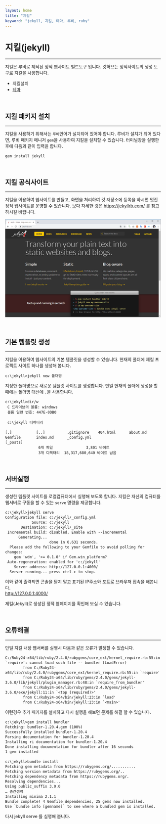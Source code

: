 ```yaml
---
layout: home
title: "지킬"
keyword: "jekyll, 지킬, 테마, 루비, ruby"
---
```


# 지킬(jekyll)
---
지킬은 루비로 제작된 정적 웹사이트 빌드도구 입니다. 깃허브는 정적사이트의 생성 도구로 지킬을 사용합니다. 

* 지킬설치
* [테마](theme)

<br>

## 지킬 패키지 설치
---
지킬을 사용하기 위해서는 `루비`언어가 설치되어 있어야 합니다. 루비가 설치가 되어 있다면, 루비 패키지 메니저 `gem`을 사용하여 지킬을 설치할 수 있습니다. 터미널창을 실행한 후에 다음과 같이 입력을 합니다.

```
gem install jekyll
```

<br>

## 지킬 공식사이트
---
지킬을 이용하여 웹사이트를 만들고, 화면을 처리하여 깃 저장소에 등록을 하시면 멋진 정적 웹사이트를 운영할 수 있습니다. 
보다 자세한 것은 https://jekyllrb.com/ 를 참고하시길 바랍니다. 

![지킬_공식사이트](./img/jekyll_00.png)

<br>

## 기본 템플릿 생성
---
지킬을 이용하여 웹사이트의 기본 템플릿을 생성할 수 있습니다. 현재의 폴더에 제킬 프로젝트 사이트 하나를 생성해 봅니다.

```
c:\jekyll>jekyll new 폴더명
```

지정한 폴더명으로 새로운 템플릿 사이트를 생성합니다. 만일 현재의 폴더에 생성을 할때에는 폴더명 대신에 `.`을 사용합니다.

```
c:\jekyll>dir/w
 C 드라이브의 볼륨: windows
 볼륨 일련 번호: 447E-0DB0

 c:\jekyll 디렉터리

[.]           [..]          .gitignore    404.html      about.md      Gemfile       index.md      _config.yml
[_posts]
               6개 파일               3,801 바이트
               3개 디렉터리  18,317,680,640 바이트 남음
```

<br>

## 서버실행
---
생성한 템플릿 사이트를 로컬컴퓨터에서 실행해 보도록 합니다. 지킬은 자신의 컴퓨터를 웹서버로 구동을 할 수 있는 `serve` 명령을 제공합니다.

```
c:\jekyll>jekyll serve
Configuration file: c:/jekyll/_config.yml
            Source: c:/jekyll
       Destination: c:/jekyll/_site
 Incremental build: disabled. Enable with --incremental
      Generating...
                    done in 0.631 seconds.
  Please add the following to your Gemfile to avoid polling for changes:
    gem 'wdm', '>= 0.1.0' if Gem.win_platform?
 Auto-regeneration: enabled for 'c:/jekyll'
    Server address: http://127.0.0.1:4000/
  Server running... press ctrl-c to stop.
```

이와 같이 출력되면 콘솔을 닫지 말고 표기된 IP주소와 포트로 브라우저 접속을 해봅니다.  
http://127.0.0.1:4000/

제킬(Jekyll)로 생성된 정적 웹페이지를 확인해 보실 수 있습니다. 

<br>

## 오류해결
---
만일 지킬 내장 웹서버를 실행시 다음과 같은 오류가 발생할 수 있습니다.

```
C:/Ruby24-x64/lib/ruby/2.4.0/rubygems/core_ext/kernel_require.rb:55:in `require': cannot load such file -- bundler (LoadError)
        from C:/Ruby24-x64/lib/ruby/2.4.0/rubygems/core_ext/kernel_require.rb:55:in `require'
        from C:/Ruby24-x64/lib/ruby/gems/2.4.0/gems/jekyll-3.6.0/lib/jekyll/plugin_manager.rb:48:in `require_from_bundler'
        from C:/Ruby24-x64/lib/ruby/gems/2.4.0/gems/jekyll-3.6.0/exe/jekyll:11:in `<top (required)>'
        from C:/Ruby24-x64/bin/jekyll:23:in `load'
        from C:/Ruby24-x64/bin/jekyll:23:in `<main>'
```

이런경우 추가 패키지를 설치하고 다시 실행을 해보면 문제를 해결 할 수 있습니다.

```
c:\jekyll>gem install bundler
Fetching: bundler-1.20.4.gem (100%)
Successfully installed bundler-1.20.4
Parsing documentation for bundler-1.20.4
Installing ri documentation for bundler-1.20.4
Done installing documentation for bundler after 16 seconds
1 gem installed

c:\jekyll>bundle install
Fetching gem metadata from https://rubygems.org/...........
Fetching version metadata from https://rubygems.org/..
Fetching dependency metadata from https://rubygems.org/.
Resolving dependencies...
Using public_suffix 3.0.0
… 중간생략
Installing minima 2.1.1
Bundle complete! 4 Gemfile dependencies, 25 gems now installed.
Use `bundle info [gemname]` to see where a bundled gem is installed.
```

다시 jekyll serve 를 실행해 봅니다.

<br><br>